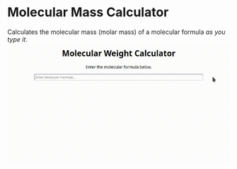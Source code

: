 # Molecular Mass Calculator

Calculates the molecular mass (molar mass) of a molecular formula _as you type it_.
![Demo](./demo.gif)
